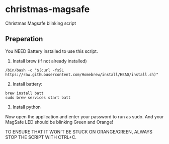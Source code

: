 # christmas-magsafe
Christmas Magsafe blinking script
## Preperation
You NEED Battery installed to use this script.

1. Install brew (if not already installed)
```
/bin/bash -c "$(curl -fsSL https://raw.githubusercontent.com/Homebrew/install/HEAD/install.sh)"
```
2. Install battery:
```
brew install batt
sudo brew services start batt
```
3. Install python

Now open the application and enter your password to run as sudo.
And your MagSafe LED should be blinking Green and Orange!

TO ENSURE THAT IT WON'T BE STUCK ON ORANGE/GREEN, ALWAYS STOP THE SCRIPT WITH CTRL+C.
